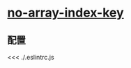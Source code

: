 # [no-array-index-key](https://github.com/jsx-eslint/eslint-plugin-react/blob/master/docs/rules/no-array-index-key.md)

## 配置

<<< ./.eslintrc.js

